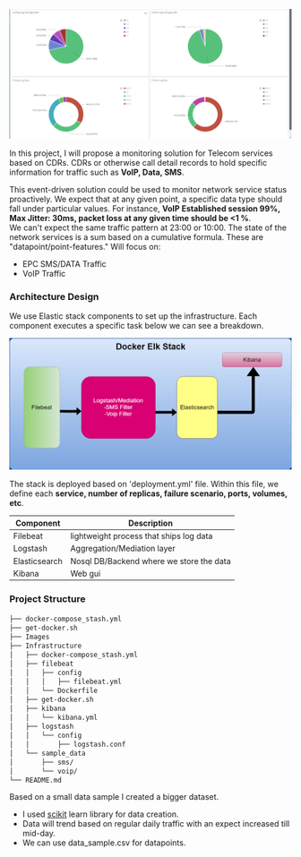 ![IMG](Images/Voip/Voip_Qos.png)


In this project, I will propose a monitoring solution for Telecom services based on CDRs.
CDRs or otherwise call detail records to hold specific information for traffic such as **VoIP, Data, SMS**. 

This event-driven solution could be used to monitor network service status proactively. 
We expect that at any given point, a specific data type should fall under particular values. 
For instance, **VoIP Established session 99%, Max Jitter: 30ms, packet loss at any given time should be <1 %**.  
We can't expect the same traffic pattern at 23:00 or 10:00. The state of the network services is a sum based on a cumulative formula. These are "datapoint/point-features." Will focus on:

* EPC SMS/DATA Traffic
* VoIP Traffic 

### Architecture Design

We use Elastic stack components to set up the infrastructure. Each component executes a specific task below we can see a breakdown.

![IMG](Images/docker_elkstack.png)

The stack is deployed based on 'deployment.yml' file. Within this file, we define each **service, number of replicas, failure scenario, ports, volumes, etc**.

Component | Description
---|---|
Filebeat | lightweight process that ships log data
Logstash | Aggregation/Mediation layer
Elasticsearch | Nosql DB/Backend where we store the data
Kibana | Web gui

### Project Structure

```
├── docker-compose_stash.yml
├── get-docker.sh
├── Images
├── Infrastructure
│   ├── docker-compose_stash.yml
│   ├── filebeat
│   │   ├── config
│   │   │   ├── filebeat.yml
│   │   └── Dockerfile
│   ├── get-docker.sh
│   ├── kibana
│   │   └── kibana.yml
│   ├── logstash
│   │   └── config
│   │       ├── logstash.conf
│   └── sample_data
│       ├── sms/
│       └── voip/
└── README.md

```


Based on a small data sample I created a bigger dataset.

* I used [scikit](https://scikit-learn.org/) learn library for data creation.
* Data will trend based on regular daily traffic with an expect increased till mid-day.
* We can use data_sample.csv for datapoints.
